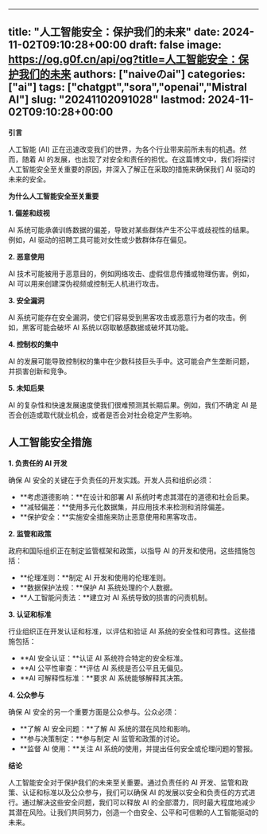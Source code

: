
---
title: "人工智能安全：保护我们的未来"
date: 2024-11-02T09:10:28+00:00
draft: false
image: https://og.g0f.cn/api/og?title=人工智能安全：保护我们的未来
authors: ["naiveのai"]
categories: ["ai"]
tags: ["chatgpt","sora","openai","Mistral AI"]
slug: "20241102091028"
lastmod: 2024-11-02T09:10:28+00:00
---
**引言**

人工智能 (AI) 正在迅速改变我们的世界，为各个行业带来前所未有的机遇。然而，随着 AI 的发展，也出现了对安全和责任的担忧。在这篇博文中，我们将探讨人工智能安全至关重要的原因，并深入了解正在采取的措施来确保我们 AI 驱动的未来的安全。

**为什么人工智能安全至关重要**

**1. 偏差和歧视**

AI 系统可能承袭训练数据的偏差，导致对某些群体产生不公平或歧视性的结果。例如，AI 驱动的招聘工具可能对女性或少数群体存在偏见。

**2. 恶意使用**

AI 技术可能被用于恶意目的，例如网络攻击、虚假信息传播或物理伤害。例如，AI 可以用来创建深伪视频或控制无人机进行攻击。

**3. 安全漏洞**

AI 系统可能存在安全漏洞，使它们容易受到黑客攻击或恶意行为者的攻击。例如，黑客可能会破坏 AI 系统以窃取敏感数据或破坏其功能。

**4. 控制权的集中**

AI 的发展可能导致控制权的集中在少数科技巨头手中。这可能会产生垄断问题，并损害创新和竞争。

**5. 未知后果**

AI 的复杂性和快速发展速度使我们很难预测其长期后果。例如，我们不确定 AI 是否会创造或取代就业机会，或者是否会对社会稳定产生影响。

## 人工智能安全措施

**1. 负责任的 AI 开发**

确保 AI 安全的关键在于负责任的开发实践。开发人员和组织必须：

- **考虑道德影响：**在设计和部署 AI 系统时考虑其潜在的道德和社会后果。
- **减轻偏差：**使用多元化数据集，并应用技术来检测和消除偏差。
- **保护安全：**实施安全措施来防止恶意使用和黑客攻击。

**2. 监管和政策**

政府和国际组织正在制定监管框架和政策，以指导 AI 的开发和使用。这些措施包括：

- **伦理准则：**制定 AI 开发和使用的伦理准则。
- **数据保护法规：**保护 AI 系统处理的个人数据。
- **人工智能问责法：**建立对 AI 系统导致的损害的问责机制。

**3. 认证和标准**

行业组织正在开发认证和标准，以评估和验证 AI 系统的安全性和可靠性。这些措施包括：

- **AI 安全认证：**认证 AI 系统符合特定的安全标准。
- **AI 公平性审查：**评估 AI 系统是否公平且无偏见。
- **AI 可解释性标准：**要求 AI 系统能够解释其决策。

**4. 公众参与**

确保 AI 安全的另一个重要方面是公众参与。公众必须：

- **了解 AI 安全问题：**了解 AI 系统的潜在风险和影响。
- **参与决策制定：**参与制定 AI 监管和政策的讨论。
- **监督 AI 使用：**关注 AI 系统的使用，并提出任何安全或伦理问题的警报。

**结论**

人工智能安全对于保护我们的未来至关重要。通过负责任的 AI 开发、监管和政策、认证和标准以及公众参与，我们可以确保 AI 的发展以安全和负责任的方式进行。通过解决这些安全问题，我们可以释放 AI 的全部潜力，同时最大程度地减少其潜在风险。让我们共同努力，创造一个由安全、公平和可信赖的人工智能驱动的未来。